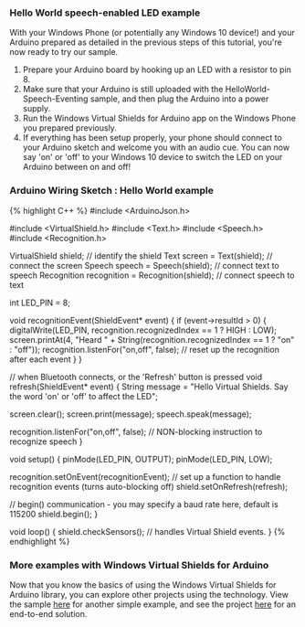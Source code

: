 <h3>Hello World speech-enabled LED example</h3>
<p>With your Windows Phone (or potentially any Windows 10 device!) and your Arduino prepared as detailed in the previous steps of this tutorial, you're now ready to try our sample.</p>
<ol class="inline-list">
  <li>Prepare your Arduino board by hooking up an LED with a resistor to pin 8.</li>
  <li>Make sure that your Arduino is still uploaded with the HelloWorld-Speech-Eventing sample, and then plug the Arduino into a power supply.</li>
  <li>Run the Windows Virtual Shields for Arduino app on the Windows Phone you prepared previously.</li>
  <li>If everything has been setup properly, your phone should connect to your Arduino sketch and welcome you with an audio cue. You can now say 'on' or 'off' to your Windows 10 device to switch the LED on your Arduino between on and off!</li>
</ol>

<h3>Arduino Wiring Sketch : Hello World example</h3>

{% highlight C++ %}
#include <ArduinoJson.h>

#include <VirtualShield.h>
#include <Text.h>
#include <Speech.h>
#include <Recognition.h>

VirtualShield shield;	          // identify the shield
Text screen = Text(shield);	      // connect the screen
Speech speech = Speech(shield);	  // connect text to speech
Recognition recognition = Recognition(shield);	  // connect speech to text

int LED_PIN = 8;

void recognitionEvent(ShieldEvent* event)
{
  if (event->resultId > 0) {
    digitalWrite(LED_PIN, recognition.recognizedIndex == 1 ? HIGH : LOW);
    screen.printAt(4, "Heard " + String(recognition.recognizedIndex == 1 ? "on" : "off"));
    recognition.listenFor("on,off", false);	    // reset up the recognition after each event
  }
}

// when Bluetooth connects, or the 'Refresh' button is pressed
void refresh(ShieldEvent* event)
{
  String message = "Hello Virtual Shields. Say the word 'on' or 'off' to affect the LED";

  screen.clear();
  screen.print(message);
  speech.speak(message);

  recognition.listenFor("on,off", false);	// NON-blocking instruction to recognize speech
}

void setup()
{
  pinMode(LED_PIN, OUTPUT);
  pinMode(LED_PIN, LOW);

  recognition.setOnEvent(recognitionEvent);	// set up a function to handle recognition events (turns auto-blocking off)
  shield.setOnRefresh(refresh);

  // begin() communication - you may specify a baud rate here, default is 115200
  shield.begin();
}

void loop()
{
  shield.checkSensors();		    // handles Virtual Shield events.
}
{% endhighlight %}

<h3>More examples with Windows Virtual Shields for Arduino</h3>
<p>Now that you know the basics of using the Windows Virtual Shields for Arduino library, you can explore other projects using the technology.  View the sample <a href="https://www.youtube.com/watch?v=6twpmU7FRlA" target="_blank">here</a> for another simple example, and see the project <a href="https://www.hackster.io/windowsiot/virtual-shield-draw-mode-38db04" target="_blank">here</a> for an end-to-end solution.
